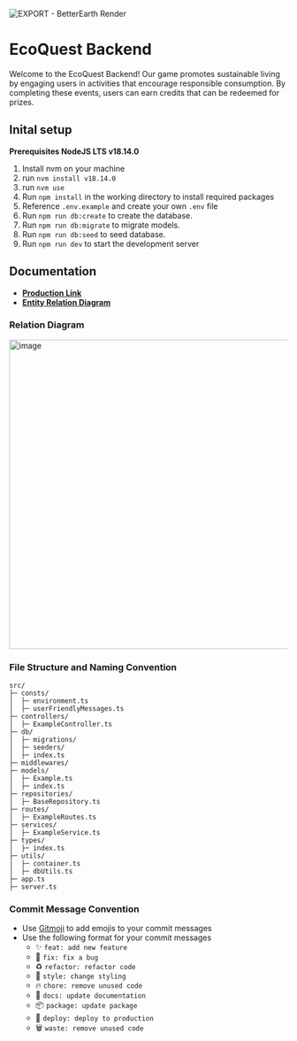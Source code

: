 ![EXPORT - BetterEarth Render](https://user-images.githubusercontent.com/29945147/229606920-ecda83e4-2106-4f6f-913f-c22771ce89cc.png)

# EcoQuest Backend

Welcome to the EcoQuest Backend! Our game promotes sustainable living by engaging users in activities that encourage responsible consumption. By completing these events, users can earn credits that can be redeemed for prizes.

## Inital setup

**Prerequisites NodeJS LTS v18.14.0**

1. Install nvm on your machine
2. run `nvm install v18.14.0`
3. run `nvm use`
4. Run `npm install` in the working directory to install required packages
5. Reference `.env.example` and create your own `.env` file
6. Run `npm run db:create` to create the database.
7. Run `npm run db:migrate` to migrate models.
8. Run `npm run db:seed` to seed database.
9. Run `npm run dev` to start the development server

## Documentation

- [**Production Link**](https://sus-backend.herokuapp.com/)
- [**Entity Relation Diagram**](https://drawsql.app/teams/butters/diagrams/sus-tainability)

### Relation Diagram
<img width="559" alt="image" src="https://user-images.githubusercontent.com/29945147/229607493-6d27246b-801a-4d70-b6c5-8c47c1bc86ab.png">


### File Structure and Naming Convention

```
src/
├─ consts/
│  ├─ environment.ts
│  ├─ userFriendlyMessages.ts
├─ controllers/
│  ├─ ExampleController.ts
├─ db/
│  ├─ migrations/
│  ├─ seeders/
│  ├─ index.ts
├─ middlewares/
├─ models/
│  ├─ Example.ts
│  ├─ index.ts
├─ repositories/
│  ├─ BaseRepository.ts
├─ routes/
│  ├─ ExampleRoutes.ts
├─ services/
│  ├─ ExampleService.ts
├─ types/
│  ├─ index.ts
├─ utils/
│  ├─ container.ts
│  ├─ dbUtils.ts
├─ app.ts
├─ server.ts
```

### Commit Message Convention

- Use [Gitmoji](https://gitmoji.dev/) to add emojis to your commit messages
- Use the following format for your commit messages
  - :sparkles: `feat: add new feature`
  - :bug: `fix: fix a bug`
  - :recycle: `refactor: refactor code`
  - :art: `style: change styling`
  - :fire: `chore: remove unused code`
  - :memo: `docs: update documentation`
  - :package: `package: update package`
  - :rocket: `deploy: deploy to production`
  - :wastebasket: `waste: remove unused code`
